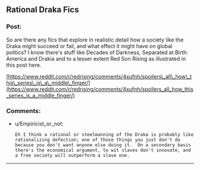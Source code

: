 ## Rational Draka Fics

### Post:

So are there any fics that explore in realistic detail how a society like the Draka might succeed or fail, and what effect it might have on global politics? I know there's stuff like Decades of Darkness,  Separated at Birth: America and Drakia and to a lesser extent Red Son Rising as illustrated in this post here.

 [https://www.reddit.com/r/redrising/comments/4xufnh/spoilers\_all\_how\_this\_series\_is\_a\_middle\_finger/](https://www.reddit.com/r/redrising/comments/4xufnh/spoilers_all_how_this_series_is_a_middle_finger/) 

####

### Comments:

- u/Empiricist_or_not:
  ```
  Eh I think a rational or steelmanning of the Draka is probably like rationalizing defection; one of those things you just don't do because you don't want anyone else doing it.  On a secondary basis there's the economical argument, to wit slaves don't innovate, and a free society will outperform a slave one.
  ```

---

